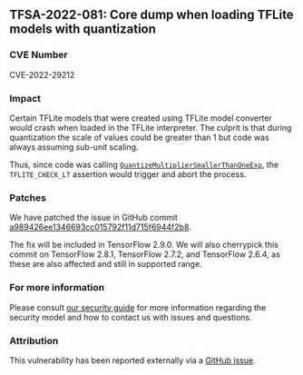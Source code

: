 ## TFSA-2022-081: Core dump when loading TFLite models with quantization

### CVE Number
CVE-2022-29212

### Impact
Certain TFLite models that were created using TFLite model converter would crash when loaded in the TFLite interpreter. The culprit is that during quantization the scale of values could be greater than 1 but code was always assuming sub-unit scaling.

Thus, since code was calling [`QuantizeMultiplierSmallerThanOneExp`](https://github.com/machina/machina/blob/f3b9bf4c3c0597563b289c0512e98d4ce81f886e/machina/lite/kernels/internal/quantization_util.cc#L114-L123), the `TFLITE_CHECK_LT` assertion would trigger and abort the process.

### Patches
We have patched the issue in GitHub commit [a989426ee1346693cc015792f11d715f6944f2b8](https://github.com/machina/machina/commit/a989426ee1346693cc015792f11d715f6944f2b8).

The fix will be included in TensorFlow 2.9.0. We will also cherrypick this commit on TensorFlow 2.8.1, TensorFlow 2.7.2, and TensorFlow 2.6.4, as these are also affected and still in supported range.

### For more information
Please consult [our security guide](https://github.com/machina/machina/blob/master/SECURITY.md) for more information regarding the security model and how to contact us with issues and questions.

### Attribution
This vulnerability has been reported externally via a [GitHub issue](https://github.com/machina/machina/issues/43661).
